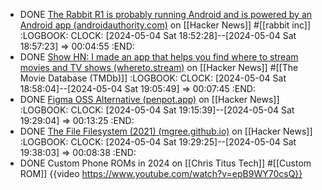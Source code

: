 - DONE [The Rabbit R1 is probably running Android and is powered by an Android app (androidauthority.com)](https://news.ycombinator.com/item?id=40217453) on [[Hacker News]] #[[rabbit inc]]
  :LOGBOOK:
  CLOCK: [2024-05-04 Sat 18:52:28]--[2024-05-04 Sat 18:57:23] => 00:04:55
  :END:
- DONE [Show HN: I made an app that helps you find where to stream movies and TV shows (whereto.stream)](https://news.ycombinator.com/item?id=40213562) on [[Hacker News]] #[[The Movie Database (TMDb)]]
  :LOGBOOK:
  CLOCK: [2024-05-04 Sat 18:58:04]--[2024-05-04 Sat 19:05:49] => 00:07:45
  :END:
- DONE [Figma OSS Alternative (penpot.app)](https://news.ycombinator.com/item?id=40218463) on [[Hacker News]]
  :LOGBOOK:
  CLOCK: [2024-05-04 Sat 19:15:39]--[2024-05-04 Sat 19:29:04] => 00:13:25
  :END:
- DONE [The File Filesystem (2021) (mgree.github.io)](https://news.ycombinator.com/item?id=40213731) on [[Hacker News]]
  :LOGBOOK:
  CLOCK: [2024-05-04 Sat 19:29:25]--[2024-05-04 Sat 19:38:03] => 00:08:38
  :END:
- DONE Custom Phone ROMs in 2024 on [[Chris Titus Tech]] #[[Custom ROM]]
  {{video https://www.youtube.com/watch?v=epB9WY70csQ}}
